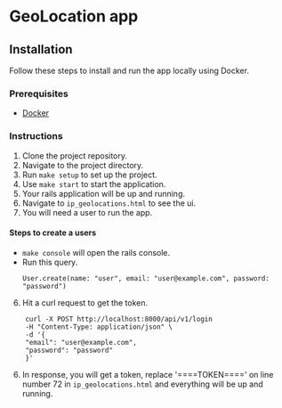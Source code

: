 # GeoLocation app
## Installation

Follow these steps to install and run the app locally using Docker.


### Prerequisites

- [Docker](https://www.docker.com/get-started)


### Instructions

1. Clone the project repository.
2. Navigate to the project directory.
3. Run `make setup` to set up the project.
4. Use `make start` to start the application.
5. Your rails application will be up and running.
6. Navigate to `ip_geolocations.html` to see the ui.
5. You will need a user to run the app.
#### Steps to create a users
 - `make console` will open the rails console.
 - Run this query.
    ```
    User.create(name: "user", email: "user@example.com", password: "password")
    ```

6. Hit a curl request to get the token.
```
    curl -X POST http://localhost:8000/api/v1/login            
    -H "Content-Type: application/json" \
    -d '{
    "email": "user@example.com",
    "password": "password"
    }'  
```
6. In response, you will get a token, replace '====TOKEN====' on line number 72 in `ip_geolocations.html` and everything will be up and running.


